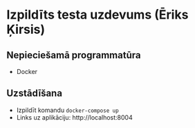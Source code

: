 # Izpildīts testa uzdevums (Ēriks Ķirsis)

## Nepieciešamā programmatūra
- Docker

## Uzstādīšana
- Izpildīt komandu `docker-compose up`
- Links uz aplikāciju: http://localhost:8004
